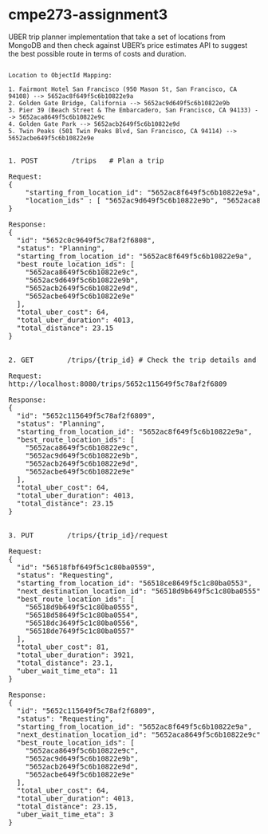# cmpe273-assignment3

UBER trip planner implementation that take a set of locations from MongoDB and then check against UBER’s price estimates API to suggest the best possible route in terms of costs and duration.


<pre><code>
Location to ObjectId Mapping:

1. Fairmont Hotel San Francisco (950 Mason St, San Francisco, CA 94108) --> 5652ac8f649f5c6b10822e9a
2. Golden Gate Bridge, California --> 5652ac9d649f5c6b10822e9b
3. Pier 39 (Beach Street & The Embarcadero, San Francisco, CA 94133) --> 5652aca8649f5c6b10822e9c
4. Golden Gate Park --> 5652acb2649f5c6b10822e9d
5. Twin Peaks (501 Twin Peaks Blvd, San Francisco, CA 94114) --> 5652acbe649f5c6b10822e9e
</code></pre>



<pre>

1. POST        /trips   # Plan a trip

Request:
{
    "starting_from_location_id": "5652ac8f649f5c6b10822e9a",
    "location_ids" : [ "5652ac9d649f5c6b10822e9b", "5652aca8649f5c6b10822e9c", "5652acb2649f5c6b10822e9d", "5652acbe649f5c6b10822e9e" ] 
}

Response:
{
  "id": "5652c0c9649f5c78af2f6808",
  "status": "Planning",
  "starting_from_location_id": "5652ac8f649f5c6b10822e9a",
  "best_route_location_ids": [
    "5652aca8649f5c6b10822e9c",
    "5652ac9d649f5c6b10822e9b",
    "5652acb2649f5c6b10822e9d",
    "5652acbe649f5c6b10822e9e"
  ],
  "total_uber_cost": 64,
  "total_uber_duration": 4013,
  "total_distance": 23.15
}


2. GET        /trips/{trip_id} # Check the trip details and status

Request:
http://localhost:8080/trips/5652c115649f5c78af2f6809

Response:
{
  "id": "5652c115649f5c78af2f6809",
  "status": "Planning",
  "starting_from_location_id": "5652ac8f649f5c6b10822e9a",
  "best_route_location_ids": [
    "5652aca8649f5c6b10822e9c",
    "5652ac9d649f5c6b10822e9b",
    "5652acb2649f5c6b10822e9d",
    "5652acbe649f5c6b10822e9e"
  ],
  "total_uber_cost": 64,
  "total_uber_duration": 4013,
  "total_distance": 23.15
}


3. PUT        /trips/{trip_id}/request 

Request:
{
  "id": "56518fbf649f5c1c80ba0559",
  "status": "Requesting",
  "starting_from_location_id": "56518ce8649f5c1c80ba0553",
  "next_destination_location_id": "56518d9b649f5c1c80ba0555",
  "best_route_location_ids": [
    "56518d9b649f5c1c80ba0555",
    "56518d58649f5c1c80ba0554",
    "56518dc3649f5c1c80ba0556",
    "56518de7649f5c1c80ba0557"
  ],
  "total_uber_cost": 81,
  "total_uber_duration": 3921,
  "total_distance": 23.1,
  "uber_wait_time_eta": 11
}

Response:
{
  "id": "5652c115649f5c78af2f6809",
  "status": "Requesting",
  "starting_from_location_id": "5652ac8f649f5c6b10822e9a",
  "next_destination_location_id": "5652aca8649f5c6b10822e9c",
  "best_route_location_ids": [
    "5652aca8649f5c6b10822e9c",
    "5652ac9d649f5c6b10822e9b",
    "5652acb2649f5c6b10822e9d",
    "5652acbe649f5c6b10822e9e"
  ],
  "total_uber_cost": 64,
  "total_uber_duration": 4013,
  "total_distance": 23.15,
  "uber_wait_time_eta": 3
}
</pre>
